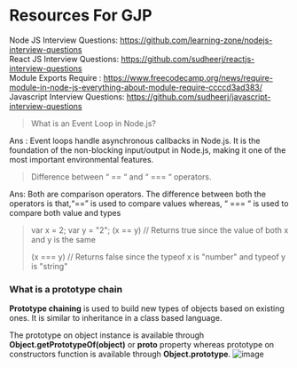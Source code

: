 # Resources For GJP 

Node  JS Interview Questions:  https://github.com/learning-zone/nodejs-interview-questions <br>
React JS Interview Questions:  https://github.com/sudheerj/reactjs-interview-questions <br>
Module Exports Require :       https://www.freecodecamp.org/news/require-module-in-node-js-everything-about-module-require-ccccd3ad383/ <br>
Javascript Interview Questions: https://github.com/sudheerj/javascript-interview-questions
<br>

> What is an Event Loop in Node.js?

Ans : Event loops handle asynchronous callbacks in Node.js. It is the foundation of the non-blocking input/output in Node.js, making it one of the most important environmental features.
<br>

> Difference between “ == “ and “ === “ operators.
 
Ans: Both are comparison operators. The difference between both the operators is that,“==” is used to compare values whereas, “ === “ is used to compare both value and types
>var x = 2;
>var y = "2";
>(x == y)  // Returns true since the value of both x and y is the same
>
>(x === y) // Returns false since the typeof x is "number" and typeof y is "string"

### What is a prototype chain

**Prototype chaining** is used to build new types of objects based on existing ones. It is similar to inheritance in a class based language. 

The prototype on object instance is available through **Object.getPrototypeOf(object)** or **__proto__** property whereas prototype on constructors function is available through **Object.prototype**.
![image](https://user-images.githubusercontent.com/42701850/149335147-12a43719-bbd4-464e-b17d-b295e8e2e8f1.png)

